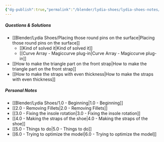 ```yaml
---
{"dg-publish":true,"permalink":"/blender/lydia-shoes/lydia-shoes-notes/","noteIcon":""}
---
```


##### Questions & Solutions
- [[Blender/Lydia Shoes/Placing those round pins on the surface\|Placing those round pins on the surface]]
	- [[Kind of solved it\|Kind of solved it]]
	- [[Curve Array - Magiccurve plug-in\|Curve Array - Magiccurve plug-in]]
- [[How to make the triangle part on the front strap\|How to make the triangle part on the front strap]]
- [[How to make the straps with even thickness\|How to make the straps with even thickness]]
##### Personal Notes
- [[Blender/Lydia Shoes/1.0 - Beginning\|1.0 - Beginning]]
- [[2.0 - Removing Fillets\|2.0 - Removing Fillets]]
- [[3.0 - Fixing the insole rotation\|3.0 - Fixing the insole rotation]]
- [[4.0 - Making the straps of the shoe\|4.0 - Making the straps of the shoe]]
- [[5.0 - Things to do\|5.0 - Things to do]]
- [[6.0 - Trying to optimize the model\|6.0 - Trying to optimize the model]]

